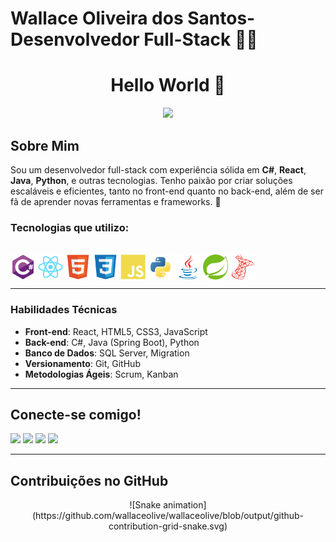 # Wallace Oliveira dos Santos- Desenvolvedor Full-Stack 👨‍💻

<h1 align="center">
  Hello World 👋
</h1>

<div align="center">
   <!-- <img height="350em" src="./.github/assets/cover_.png"/> -->
   <img height="380em" src="https://user-images.githubusercontent.com/70382532/138322189-2db8df52-9dcb-40a0-88a8-c365466bd33d.gif"/>
</div>

## Sobre Mim
Sou um desenvolvedor full-stack com experiência sólida em **C#**, **React**, **Java**, **Python**, e outras tecnologias. Tenho paixão por criar soluções escaláveis e eficientes, tanto no front-end quanto no back-end, além de ser fã de aprender novas ferramentas e frameworks. 🚀

### Tecnologias que utilizo:
<div style="display: inline_block"><br>
  <img align="center" alt="C#" height="40" width="40" src="https://raw.githubusercontent.com/devicons/devicon/master/icons/csharp/csharp-original.svg">
  <img align="center" alt="React" height="40" width="40" src="https://raw.githubusercontent.com/devicons/devicon/master/icons/react/react-original.svg">
  <img align="center" alt="HTML" height="40" width="40" src="https://raw.githubusercontent.com/devicons/devicon/master/icons/html5/html5-original.svg">
  <img align="center" alt="CSS" height="40" width="40" src="https://raw.githubusercontent.com/devicons/devicon/master/icons/css3/css3-original.svg">
  <img align="center" alt="JavaScript" height="40" width="40" src="https://raw.githubusercontent.com/devicons/devicon/master/icons/javascript/javascript-plain.svg">
  <img align="center" alt="Python" height="40" width="40" src="https://raw.githubusercontent.com/devicons/devicon/master/icons/python/python-original.svg">
  <img align="center" alt="Java" height="40" width="40" src="https://raw.githubusercontent.com/devicons/devicon/master/icons/java/java-original.svg">
  <img align="center" alt="Spring Boot" height="40" width="40" src="https://raw.githubusercontent.com/devicons/devicon/master/icons/spring/spring-original.svg">
  <img align="center" alt="SQL Server" height="40" width="40" src="https://raw.githubusercontent.com/devicons/devicon/master/icons/microsoftsqlserver/microsoftsqlserver-plain.svg">
</div>

---

### Habilidades Técnicas
- **Front-end**: React, HTML5, CSS3, JavaScript
- **Back-end**: C#, Java (Spring Boot), Python
- **Banco de Dados**: SQL Server, Migration
- **Versionamento**: Git, GitHub
- **Metodologias Ágeis**: Scrum, Kanban

---

## Conecte-se comigo!

<a href="https://www.linkedin.com/in/wallace-oliveira-0881493b/" target="_blank"><img src="https://img.shields.io/badge/-LinkedIn-%230077B5?style=for-the-badge&logo=linkedin&logoColor=white" target="_blank"></a>
<a href="mailto:wallaceolive@gmail.com"><img src="https://img.shields.io/badge/-Gmail-%23333?style=for-the-badge&logo=gmail&logoColor=white" target="_blank"></a>
<a href="https://instagram.com/wallacemaximus" target="_blank"><img src="https://img.shields.io/badge/-Instagram-%23E4405F?style=for-the-badge&logo=instagram&logoColor=white" target="_blank"></a>
<a href="https://www.twitch.tv/SeuCanal" target="_blank"><img src="https://img.shields.io/badge/Twitch-9146FF?style=for-the-badge&logo=twitch&logoColor=white" target="_blank"></a>

---

## Contribuições no GitHub
<div align="center">
  ![Snake animation](https://github.com/wallaceolive/wallaceolive/blob/output/github-contribution-grid-snake.svg)
</div>

